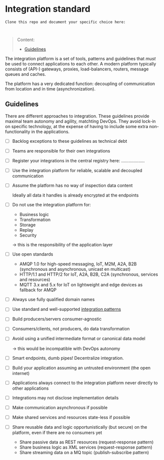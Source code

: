 # Integration standard

```
Clone this repo and document your specific choice here:



```
> Content:
>
> - [Guidelines](#guidelines)
>

The integration platform is a set of tools, patterns and guidelines that *must* be used to connect applications to each other.
A modern platform typically consists of (API-) gateways, proxies, load-balancers, routers, message queues and caches. 

The platform has a very dedicated function: decoupling of communication from location and in time (asynchronization).

## Guidelines

There are different approaches to integration. These guidelines provide maximal team autonomy and agility, matchting DevOps. 
They avoid lock-in on specific technology, at the expense of having to include some extra non-functionality in the applications.


- [ ] Backlog exceptions to these guidelines as technical debt


- [ ] Teams are responsible for their own integrations


- [ ] Register your integrations in the central registry here: ...................


- [ ] Use the integration platform for reliable, scalable and decoupled communication


- [ ] Assume the platform has no way of inspection data content
  
  Ideally all data it handles is already encrypted at the endpoints


- [ ] Do not use the integration platform for:
  - Business logic
  - Transformation
  - Storage
  - Replay
  - Security

  -> this is the responsibility of the application layer


- [ ] Use open standards
  - AMQP 1.0 for high-speed messaging, IoT, M2M, A2A, B2B (synchronous and asynchronous, unicast en multicast)
  - HTTP/1.1 and HTTP/2 for IoT, A2A, B2B, C2A (synchronous, services and resources)
  - MQTT 3.x and 5.x for IoT on lightweight and edge devices as fallback for AMQP 


- [ ] Always use fully qualified domain names


- [ ] Use standard and well-supported [integration patterns](https://www.enterpriseintegrationpatterns.com/)


- [ ] Build producers/servers consumer-agnostic


- [ ] Consumers/clients, not producers, do data transformation 


- [ ] Avoid using a unified intermediate format or canonical data model 

  -> this would be incompatible with DevOps autonomy 


- [ ] Smart endpoints, dumb pipes! Decentralize integration.


- [ ] Build your application assuming an untrusted environment (the open internet)


- [ ] Applications always connect to the integration platform never directly to other applications


- [ ] Integrations may not disclose implementation details


- [ ] Make communication asynchronous if possible


- [ ] Make shared services and resources state-less if possible


- [ ] Share reusable data and logic opportunistically (but secure) on the platform, even if there are no consumers yet
  - Share passive data as REST resources (request-response pattern)
  - Share business logic as XML services (request-response pattern)
  - Share streaming data on a MQ topic (publish-subscribe pattern)

